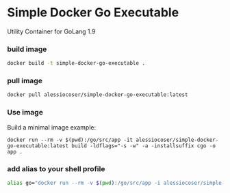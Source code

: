 # Simple Docker Go Executable
Utility Container for GoLang 1.9

### build image
```sh
docker build -t simple-docker-go-executable .
```

### pull image
```sh
docker pull alessiocoser/simple-docker-go-executable:latest
```

### Use image
Build a minimal image example:
```
docker run --rm -v $(pwd):/go/src/app -it alessiocoser/simple-docker-go-executable:latest build -ldflags="-s -w" -a -installsuffix cgo -o app .
```

### add alias to your shell profile
```sh
alias go="docker run --rm -v $(pwd):/go/src/app -i alessiocoser/simple-docker-go-executable:latest $@"
```